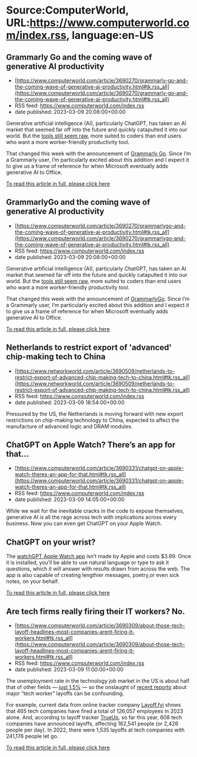 # Source:ComputerWorld, URL:https://www.computerworld.com/index.rss, language:en-US

## Grammarly Go and the coming wave of generative AI productivity
 - [https://www.computerworld.com/article/3690270/grammarly-go-and-the-coming-wave-of-generative-ai-productivity.html#tk.rss_all](https://www.computerworld.com/article/3690270/grammarly-go-and-the-coming-wave-of-generative-ai-productivity.html#tk.rss_all)
 - RSS feed: https://www.computerworld.com/index.rss
 - date published: 2023-03-09 20:08:00+00:00

<article>
	<section class="page">
<p>Generative artificial intelligence (AI), particularly ChatGPT, has taken an AI market that seemed far off into the future and quickly catapulted it into our world. But the <a href="https://www.computerworld.com/article/3688920/bings-ai-chatbot-came-to-work-for-me-i-had-to-fire-it.html">tools still seem raw</a>, more suited to coders than end users who want a more worker-friendly productivity tool.</p><p>That changed this week with the announcement of <a href="https://www.businesswire.com/news/home/20230309005326/en/Introducing-GrammarlyGO-New-Generative-AI-Product-to-Accelerate-Productivity" rel="noopener nofollow" target="_blank">Grammarly Go</a>. Since I’m a Grammarly user, I’m particularly excited about this addition and I expect it to give us a frame of reference for when Microsoft eventually adds generative AI to Office. </p><p class="jumpTag"><a href="https://www.computerworld.com/article/3690270/grammarly-go-and-the-coming-wave-of-generative-ai-productivity.html#jump">To read this article in full, please click here</a></p></section></article>

## GrammarlyGo and the coming wave of generative AI productivity
 - [https://www.computerworld.com/article/3690270/grammarlygo-and-the-coming-wave-of-generative-ai-productivity.html#tk.rss_all](https://www.computerworld.com/article/3690270/grammarlygo-and-the-coming-wave-of-generative-ai-productivity.html#tk.rss_all)
 - RSS feed: https://www.computerworld.com/index.rss
 - date published: 2023-03-09 20:08:00+00:00

<article>
	<section class="page">
<p>Generative artificial intelligence (AI), particularly ChatGPT, has taken an AI market that seemed far off into the future and quickly catapulted it into our world. But the <a href="https://www.computerworld.com/article/3688920/bings-ai-chatbot-came-to-work-for-me-i-had-to-fire-it.html">tools still seem raw</a>, more suited to coders than end users who want a more worker-friendly productivity tool.</p><p>That changed this week with the announcement of <a href="https://www.businesswire.com/news/home/20230309005326/en/Introducing-GrammarlyGO-New-Generative-AI-Product-to-Accelerate-Productivity" rel="noopener nofollow" target="_blank">GrammarlyGo</a>. Since I’m a Grammarly user, I’m particularly excited about this addition and I expect it to give us a frame of reference for when Microsoft eventually adds generative AI to Office. </p><p class="jumpTag"><a href="https://www.computerworld.com/article/3690270/grammarlygo-and-the-coming-wave-of-generative-ai-productivity.html#jump">To read this article in full, please click here</a></p></section></article>

## Netherlands to restrict export of 'advanced' chip-making tech to China
 - [https://www.networkworld.com/article/3690509/netherlands-to-restrict-export-of-advanced-chip-making-tech-to-china.html#tk.rss_all](https://www.networkworld.com/article/3690509/netherlands-to-restrict-export-of-advanced-chip-making-tech-to-china.html#tk.rss_all)
 - RSS feed: https://www.computerworld.com/index.rss
 - date published: 2023-03-09 18:54:00+00:00

Pressured by the US, the Netherlands is moving forward with new export restrictions on chip-making technology to China, expected to affect the manufacture of advanced logic and DRAM modules.

## ChatGPT on Apple Watch? There’s an app for that…
 - [https://www.computerworld.com/article/3690331/chatgpt-on-apple-watch-theres-an-app-for-that.html#tk.rss_all](https://www.computerworld.com/article/3690331/chatgpt-on-apple-watch-theres-an-app-for-that.html#tk.rss_all)
 - RSS feed: https://www.computerworld.com/index.rss
 - date published: 2023-03-09 14:05:00+00:00

<article>
	<section class="page">
<p>While we wait for the inevitable cracks in the code to expose themselves, generative AI is all the rage across tech with implications across every business. Now you can even get ChatGPT on your Apple Watch.</p><h2><strong>ChatGPT on your wrist?</strong></h2>
<p>The <a href="https://apps.apple.com/gb/app/watchgpt/id6446047813" rel="nofollow noopener" target="_blank">watchGPT Apple Watch app</a> isn’t made by Apple and costs $3.99. Once it is installed, you’ll be able to use natural language or type to ask it questions, which it will answer with results drawn from across the web. The app is also capable of creating lengthier messages, poetry,or even sick notes, on your behalf.</p><p class="jumpTag"><a href="https://www.computerworld.com/article/3690331/chatgpt-on-apple-watch-theres-an-app-for-that.html#jump">To read this article in full, please click here</a></p></section></article>

## Are tech firms really firing their IT workers? No.
 - [https://www.computerworld.com/article/3690309/about-those-tech-layoff-headlines-most-companies-arent-firing-it-workers.html#tk.rss_all](https://www.computerworld.com/article/3690309/about-those-tech-layoff-headlines-most-companies-arent-firing-it-workers.html#tk.rss_all)
 - RSS feed: https://www.computerworld.com/index.rss
 - date published: 2023-03-09 11:00:00+00:00

<article>
	<section class="page">
<p>The unemployment rate in the technology job market in the US is about half that of other fields — <a href="https://www.computerworld.com/article/3542681/how-many-jobs-are-available-in-technology.html">just 1.5%</a> — so the onslaught of <a href="https://www.computerworld.com/article/3685936/tech-layoffs-in-2023-a-timeline.html">recent reports</a> about major “tech worker” layoffs can be confounding.</p><p>For example, current data from online tracker company <a href="https://layoffs.fyi/" rel="nofollow noopener" target="_blank">Layoff.fyi</a> shows that 465 tech companies have fired a total of 126,057 employees in 2023 alone. And, according to layoff tracker <a href="https://www.trueup.io/layoffs" rel="nofollow noopener" target="_blank">TrueUp</a>, so far this year, 608 tech companies have announced layoffs, affecting 162,541 people (or 2,426 people per day). In 2022, there were 1,535 layoffs at tech companies with 241,176 people let go.</p><p class="jumpTag"><a href="https://www.computerworld.com/article/3690309/about-those-tech-layoff-headlines-most-companies-arent-firing-it-workers.html#jump">To read this article in full, please click here</a></p></section></article>

